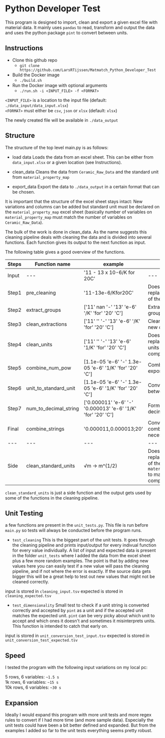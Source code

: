 # Python Developer Test

This program is designed to import, clean and export a given excel file with material data. It mainly uses `pandas` to read, transform and output the data and uses the python package `pint` to convert between units.


## Instructions

- Clone this github repo
	- `git clone https://github.com/LarsRTijssen/Matmatch_Python_Developer_Test`
- Build the Docker image
    - `./build.sh`
- Run the Docker image with optional arguments
    - `./run.sh -i <INPUT_FILE> -f <FORMAT>`

`<INPUT_FILE>` is a location to the input file (default: `./data_input/data_input.xlsx`)\
`<FORMAT>` must either be `csv`, `json` or `xlsx` (default: `xlsx`)

The newly created file will be available in `./data_output`

## Structure

The structure of the top level main.py is as follows:

- load data
Loads the data from an excel sheet. This can be either from `data_input.xlsx` or a given location (see Instructions).

- clean_data
Cleans the data from `Ceramic_Raw_Data` and the standard unit from `material_property_map`

- export_data
Export the data to `./data_output` in a certain format that can be chosen.

It is important that the structure of the excel sheet stays intact: New variations and columns can be added but standard unit must be declared on the `material_property_map` excel sheet (basically number of variables on `material_property_map` must match the number of variables on `Ceramic_Raw_Data`).


The bulk of the work is done in clean_data. As the name suggests this cleaning pipeline deals with cleaning the data and is divided into several functions. Each function gives its output to the next function as input.

The following table gives a good overview of the functions.


| Steps | Function name | example | description |
| --- | --- | --- | --- |
| Input | --- | '11 - 13 x 10-6/K for 20C' | --- |
| Step1 | pre_cleaning | '11-13e-6/Kfor20C' | Does some regex replacement cleaning of the initial input |
| Step2 | extract_groups | ['11' nan '-' '13' 'e-6' '/K' 'for' '20' 'C'] | Extract the different groups using regex |
| Step3 | clean_extractions | ['11' '' '-' '13' 'e-6' '/K' 'for' '20' 'C'] | Cleaning up of the new dataframe |
| Step4 | clean_units | ['11' '' '-' '13' 'e-6' '1/K' 'for' '20' 'C'] | Does some regex replacement of the units to make it `pint` compatible |
| Step5 | combine_num_pow | [1.1e-05 'e-6' '-' 1.3e-05 'e-6' '1/K' 'for' '20' 'C'] | Combines number and exponent |
| Step6 | unit_to_standard_unit | [1.1e-05 'e-6' '-' 1.3e-05 'e-6' '1/K' 'for' '20' 'C'] | Converts number between units |
| Step7 | num_to_decimal_string | ['0.000011' 'e-6' '-' '0.000013' 'e-6' '1/K' 'for' '20' 'C'] | Format number into decimal string |
| Final | combine_strings | '0.000011,0.000013;20' | Converts symbols and combines the necessary strings |
| --- | --- | --- | --- |
| Side | clean_standard_units | √m -> m^(1/2) | Does some regex replacement cleaning of the units from `material_property_map` to make it `pint` compatible |


`clean_standard_units` is just a side function and the output gets used by some of the functions in the cleaning pipeline.


## Unit Testing

a few functions are present in the `unit_tests.py`. This file is run before `main.py` so tests will always be conducted before the program runs.

 - `test_cleaning`
This is the biggest part of the unit tests. It goes through the cleaning pipeline and prints input/output for every indivual function for every value individually. A list of input and expected data is present in the folder `unit_tests` where I added the data from the excel sheet plus a few more random examples. The point is that by adding new values here you can easily test if a new value will pass the cleaning pipeline, and if not where the error is exactly. If the source data gets bigger this will be a great help to test out new values that might not be cleaned correctly.

input is stored in `cleaning_input.tsv`
expected is stored in `cleaning_expected.tsv`

- `test_dimensionality`
Small test to check if a unit string is converted correctly and accepted by `pint` as a unit and if the accepted unit matches the expected unit. `pint` can be very picky about which unit to accept and which ones it doesn't and sometimes it misinterprets units. This function is intended to catch that early on.

input is stored in `unit_conversion_test_input.tsv`
expected is stored in `unit_conversion_test_expected.tsv`

## Speed

I tested the program with the following input variations on my local pc:

5 rows, 6 variables: `~1.5 s`\
1k rows, 6 variables: `~15 s`\
10k rows, 6 variables: `~30 s`


## Expansion

Ideally I would expand this program with more unit tests and more regex rules to convert if I had more time (and more sample data). Especially the unit tests could have been a bit better defined and expanded. But from the examples I added so far to the unit tests everything seems pretty robust.